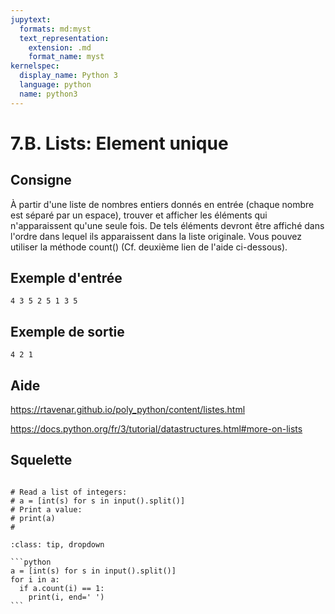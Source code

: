 ```yaml
---
jupytext:
  formats: md:myst
  text_representation:
    extension: .md
    format_name: myst
kernelspec:
  display_name: Python 3
  language: python
  name: python3
---
```


# 7.B. Lists: Element unique

## Consigne

À partir d'une liste de nombres entiers donnés en entrée (chaque nombre est séparé par un espace), trouver et afficher les éléments qui n'apparaissent qu'une seule fois. De tels éléments devront être affiché dans l'ordre dans lequel ils apparaissent dans la liste originale. Vous pouvez utiliser la méthode count() (Cf. deuxième lien de l'aide ci-dessous).

## Exemple d'entrée

```
4 3 5 2 5 1 3 5
```

## Exemple de sortie

```
4 2 1
```

## Aide

https://rtavenar.github.io/poly_python/content/listes.html

https://docs.python.org/fr/3/tutorial/datastructures.html#more-on-lists

## Squelette

```{code-cell} ipython3

# Read a list of integers:
# a = [int(s) for s in input().split()]
# Print a value:
# print(a)
# 
```

````{admonition} Cliquez ici pour voir la solution
:class: tip, dropdown

```python
a = [int(s) for s in input().split()]
for i in a:
  if a.count(i) == 1:
    print(i, end=' ')
```
````
